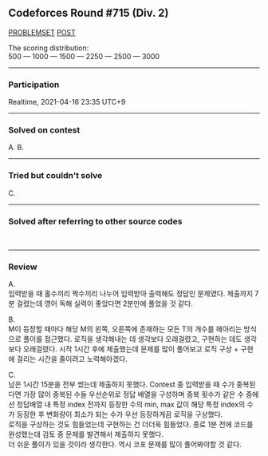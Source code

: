 ## Codeforces Round #715 (Div. 2)

[PROBLEMSET](https://codeforces.com/contest/1511)
 [POST](https://codeforces.com/topic/90245/en1)<br>

<p>
  
The scoring distribution:<br>
500 — 1000 — 1500 — 2250 — 2500 — 3000
</p>

---

### Participation

<p>Realtime, 2021-04-16 23:35 UTC+9</p>

---

### Solved on contest

<p>A. B.</p>

---

### Tried but couldn't solve

<p>C.</p>

---

### Solved after referring to other source codes
<br>

---

### Review
<p>
A.<br>
입력받을 때 홀수끼리 짝수끼리 나누어 입력받아 출력해도 정답인 문제였다. 제출까지 7분 걸렸는데 영어 독해 실력이 좋았다면 2분만에 풀었을 것 같다.
</p>
<p>
B.<br>
M이 등장할 때마다 해당 M의 왼쪽, 오른쪽에 존재하는 모든 T의 개수를 헤아리는 방식으로 풀이를 접근했다. 로직을 생각해내는 데 생각보다 오래걸렸고, 구현하는 데도 생각보다 오래걸렸다. 시작 1시간 후에 제출했는데 문제를 많이 풀어보고 로직 구상 + 구현에 걸리는 시간을 줄이려고 노력해야겠다.
</p>
<p>
C.<br>
남은 1시간 15분을 전부 썼는데 제출하지 못했다. Contest 중 입력받을 때 수가 중복된다면 가장 많이 중복된 수들 우선순위로 정답 배열을 구성하며 중복 횟수가 같은 수 중에선 정답배열 내 특정 index 전까지 등장한 수의 min, max 값이 해당 특정 index의 수가 등장한 후 변화량이 최소가 되는 수가 우선 등장하게끔 로직을 구상했다.<br>
로직을 구상하는 것도 힘들었는데 구현하는 건 더더욱 힘들었다. 종료 1분 전에 코드를 완성했는데 검토 중 문제를 발견해서 제출하지 못했다.<br>
더 쉬운 풀이가 있을 것이라 생각한다. 역시 코포 문제를 많이 풀어봐야할 것 같다.
</p>
